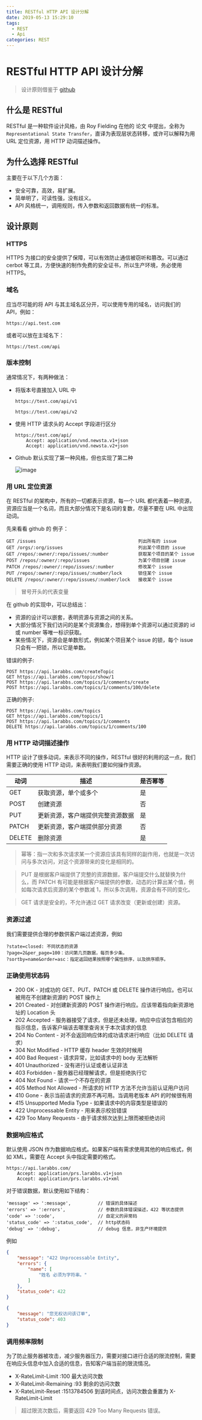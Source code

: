 ```yaml
---
title: RESTful HTTP API 设计分解
date: 2019-05-13 15:29:10
tags:
  - REST
  - Api
categories: REST
---
```


# RESTful HTTP API 设计分解

> 设计原则借鉴于 [github](https://developer.github.com/v3/)

## 什么是 RESTful

RESTful 是一种软件设计风格，由 Roy Fielding 在他的 论文 中提出，全称为 `Representational State Transfer`，直译为表现层状态转移，或许可以解释为用 URL 定位资源，用 HTTP 动词描述操作。

## 为什么选择 RESTful

主要在于以下几个方面：

- 安全可靠，高效，易扩展。
- 简单明了，可读性强，没有歧义。
- API 风格统一，调用规则，传入参数和返回数据有统一的标准。

## 设计原则

### HTTPS

HTTPS 为接口的安全提供了保障，可以有效防止通信被窃听和篡改。可以通过 cerbot 等工具，方便快速的制作免费的安全证书，所以生产环境，务必使用 HTTPS。

### 域名

应当尽可能的将 API 与其主域名区分开，可以使用专用的域名，访问我们的 API，例如：

    https://api.test.com

或者可以放在主域名下：

    https://test.com/api

### 版本控制

通常情况下，有两种做法：

- 将版本号直接加入 URL 中

  `https://test.com/api/v1`

  `https://test.com/api/v2`

- 使用 HTTP 请求头的 Accept 字段进行区分

  ```
  https://test.com/api/
      Accept: application/vnd.newsta.v1+json
      Accept: application/vnd.newsta.v2+json
  ```

- Github 默认实现了第一种风格，但也实现了第二种

  ![image](https://fsdhubcdn.phphub.org/uploads/images/201712/20/6351/iVESOhNlvt.png)

### 用 URL 定位资源

在 RESTful 的架构中，所有的一切都表示资源，每一个 URL 都代表着一种资源，资源应当是一个名词，而且大部分情况下是名词的复数，尽量不要在 URL 中出现动词。

先来看看 github 的 例子：

```
GET /issues                                      列出所有的 issue
GET /orgs/:org/issues                            列出某个项目的 issue
GET /repos/:owner/:repo/issues/:number           获取某个项目的某个 issue
POST /repos/:owner/:repo/issues                  为某个项目创建 issue
PATCH /repos/:owner/:repo/issues/:number         修改某个 issue
PUT /repos/:owner/:repo/issues/:number/lock      锁住某个 issue
DELETE /repos/:owner/:repo/issues/:number/lock   接收某个 issue
```

> 冒号开头的代表变量

在 github 的实现中，可以总结出：

- 资源的设计可以嵌套，表明资源与资源之间的关系。
- 大部分情况下我们访问的是某个资源集合，想得到单个资源可以通过资源的 id 或 number 等唯一标识获取。
- 某些情况下，资源会是单数形式，例如某个项目某个 issue 的锁，每个 issue 只会有一把锁，所以它是单数。

错误的例子:

```
POST https://api.larabbs.com/createTopic
GET https://api.larabbs.com/topic/show/1
POST https://api.larabbs.com/topics/1/comments/create
POST https://api.larabbs.com/topics/1/comments/100/delete
```

正确的例子:

```
POST https://api.larabbs.com/topics
GET https://api.larabbs.com/topics/1
POST https://api.larabbs.com/topics/1/comments
DELETE https://api.larabbs.com/topics/1/comments/100
```

### 用 HTTP 动词描述操作

HTTP 设计了很多动词，来表示不同的操作，RESTful 很好的利用的这一点，我们需要正确的使用 HTTP 动词，来表明我们要如何操作资源。

| 动词   | 描述                             | 是否幂等 |
| ------ | -------------------------------- | -------- |
| GET    | 获取资源，单个或多个             | 是       |
| POST   | 创建资源                         | 否       |
| PUT    | 更新资源，客户端提供完整资源数据 | 是       |
| PATCH  | 更新资源，客户端提供部分资源     | 否       |
| DELETE | 删除资源                         | 是       |

> 幂等：指一次和多次请求某一个资源应该具有同样的副作用，也就是一次访问与多次访问，对这个资源带来的变化是相同的。

> PUT 是根据客户端提供了完整的资源数据，客户端提交什么就替换为什么，而 PATCH 有可能是根据客户端提供的参数，动态的计算出某个值，例如每次请求后资源的某个参数减 1，所以多次调用，资源会有不同的变化。

> GET 请求是安全的，不允许通过 GET 请求改变（更新或创建）资源。

### 资源过滤

我们需要提供合理的参数供客户端过滤资源，例如

```
?state=closed: 不同状态的资源
?page=2&per_page=100：访问第几页数据，每页多少条。
?sortby=name&order=asc：指定返回结果按照哪个属性排序，以及排序顺序。
```

### 正确使用状态码

- 200 OK - 对成功的 GET、PUT、PATCH 或 DELETE 操作进行响应。也可以被用在不创建新资源的 POST 操作上
- 201 Created - 对创建新资源的 POST 操作进行响应。应该带着指向新资源地址的 Location 头
- 202 Accepted - 服务器接受了请求，但是还未处理，响应中应该包含相应的指示信息，告诉客户端该去哪里查询关于本次请求的信息
- 204 No Content - 对不会返回响应体的成功请求进行响应（比如 DELETE 请求）
- 304 Not Modified - HTTP 缓存 header 生效的时候用
- 400 Bad Request - 请求异常，比如请求中的 body 无法解析
- 401 Unauthorized - 没有进行认证或者认证非法
- 403 Forbidden - 服务器已经理解请求，但是拒绝执行它
- 404 Not Found - 请求一个不存在的资源
- 405 Method Not Allowed - 所请求的 HTTP 方法不允许当前认证用户访问
- 410 Gone - 表示当前请求的资源不再可用。当调用老版本 API 的时候很有用
- 415 Unsupported Media Type - 如果请求中的内容类型是错误的
- 422 Unprocessable Entity - 用来表示校验错误
- 429 Too Many Requests - 由于请求频次达到上限而被拒绝访问

### 数据响应格式

默认使用 JSON 作为数据响应格式。如果客户端有需求使用其他的响应格式，例如 XML，需要在 Accept 头中指定需要的格式。

```
https://api.larabbs.com/
    Accept: application/prs.larabbs.v1+json
    Accept: application/prs.larabbs.v1+xml
```

对于错误数据，默认使用如下结构：

```
'message' => ':message',          // 错误的具体描述
'errors' => ':errors',            // 参数的具体错误描述，422 等状态提供
'code' => ':code',                // 自定义的异常码
'status_code' => ':status_code',  // http状态码
'debug' => ':debug',              // debug 信息，非生产环境提供
```

例如

```json
{
    "message": "422 Unprocessable Entity",
    "errors": {
        "name": [
            "姓名 必须为字符串。"
        ]
    },
    "status_code": 422
}
```

```json
{
    "message": "您无权访问该订单",
    "status_code": 403
}
```

### 调用频率限制

为了防止服务器被攻击，减少服务器压力，需要对接口进行合适的限流控制，需要在响应头信息中加入合适的信息，告知客户端当前的限流情况。

- X-RateLimit-Limit :100 最大访问次数
- X-RateLimit-Remaining :93 剩余的访问次数
- X-RateLimit-Reset :1513784506 到该时间点，访问次数会重置为 X-RateLimit-Limit

> 超过限流次数后，需要返回 429 Too Many Requests 错误。

